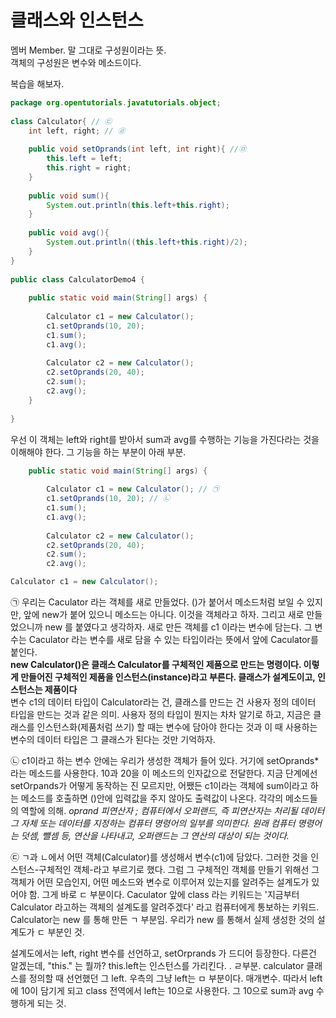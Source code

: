 # 클래스와 인스턴스

멤버 Member. 말 그대로 구성원이라는 뜻.   
객체의 구성원은 변수와 메소드이다.   

복습을 해보자.
```java
package org.opentutorials.javatutorials.object;
 
class Calculator{ // ㉢
    int left, right; // ㉣
      
    public void setOprands(int left, int right){ //㉤ 
        this.left = left;
        this.right = right;
    }
      
    public void sum(){
        System.out.println(this.left+this.right);
    }
      
    public void avg(){
        System.out.println((this.left+this.right)/2);
    }
}
  
public class CalculatorDemo4 {
      
    public static void main(String[] args) {
          
        Calculator c1 = new Calculator();
        c1.setOprands(10, 20);
        c1.sum();       
        c1.avg();       
          
        Calculator c2 = new Calculator();
        c2.setOprands(20, 40);
        c2.sum();       
        c2.avg();
    }
  
}
```
우선 이 객체는 left와 right를 받아서 sum과 avg를 수행하는 기능을 가진다라는 것을 이해해야 한다. 그 기능을 하는 부분이 아래 부분.
```java
    public static void main(String[] args) {
          
        Calculator c1 = new Calculator(); // ㉠
        c1.setOprands(10, 20); // ㉡
        c1.sum();       
        c1.avg();       
          
        Calculator c2 = new Calculator();
        c2.setOprands(20, 40);
        c2.sum();       
        c2.avg();
```
```java
Calculator c1 = new Calculator();
```
㉠ 우리는 Caculator 라는 객체를 새로 만들었다. ()가 붙어서 메소드처럼 보일 수 있지만, 앞에 new가 붙어 있으니 메소드는 아니다. 이것을 객체라고 하자. 그리고 새로 만들었으니까 new 를 붙였다고 생각하자. 새로 만든 객체를 c1 이라는 변수에 담는다. 그 변수는 Caculator 라는 변수를 새로 담을 수 있는 타입이라는 뜻에서 앞에 Caculator를 붙인다.   
**new Calculator()은 클래스 Calculator를 구체적인 제품으로 만드는 명령이다. 이렇게 만들어진 구체적인 제품을 인스턴스(instance)라고 부른다. 클래스가 설계도이고, 인스턴스는 제품이다**   
변수 c1의 데이터 타입이 Calculator라는 건, 클래스를 만드는 건 사용자 정의 데이터 타입을 만드는 것과 같은 의미. 사용자 정의 타입이 뭔지는 차차 알기로 하고, 지금은 클래스를 인스턴스화(제품처럼 쓰기) 할 때는 변수에 담아야 한다는 것과 이 때 사용하는 변수의 데이터 타입은 그 클래스가 된다는 것만 기억하자.

   
㉡ c1이라고 하는 변수 안에는 우리가 생성한 객체가 들어 있다. 거기에 setOprands\*라는 메소드를 사용한다. 10과 20을 이 메소드의 인자값으로 전달한다. 지금 단계에선 setOrpands가 어떻게 동작하는 진 모르지만, 어쨌든 c1이라는 객체에 sum이라고 하는 메소드를 호출하면 ()안에 입력값을 주지 않아도 출력값이 나온다. 각각의 메소드들의 역할에 의해.
*oprand 피연산자 ; 컴퓨터에서 오퍼랜드, 즉 피연산자는 처리될 데이터 그 자체 또는 데이터를 지정하는 컴퓨터 명령어의 일부를 의미한다. 원래 컴퓨터 명령어는 덧셈, 뺄셈 등, 연산을 나타내고, 오퍼랜드는 그 연산의 대상이 되는 것이다.*
   
   
㉢ ㄱ과 ㄴ에서 어떤 객체(Calculator)를 생성해서 변수(c1)에 담았다. 그러한 것을 인스턴스-구체적인 객체-라고 부르기로 했다. 그럼 그 구체적인 객체를 만들기 위해선 그 객체가 어떤 모습인지, 어떤 메소드와 변수로 이루어져 있는지를 알려주는 설계도가 있어야 함. 그게 바로 ㄷ 부분이다. Caculator 앞에 class 라는 키워드는 '지금부터 Calculator 라고하는 객체의 설계도를 알려주겠다' 라고 컴퓨터에게 통보하는 키워드. Calculator는 new 를 통해 만든 ㄱ 부분임. 우리가 new 를 통해서 실제 생성한 것의 설계도가 ㄷ 부분인 것.   
   
   
설계도에서는 left, right 변수를 선언하고, setOrprands 가 드디어 등장한다. 다른건 알겠는데, "this." 는 뭘까? this.left는 인스턴스를 가리킨다. . ㄹ부분. calculator 클래스를 정의할 때 선언했던 그 left. 우측의 그냥 left는 ㅁ 부분이다. 매개변수. 따라서 left에 10이 담기게 되고 class 전역에서 left는 10으로 사용한다. 그 10으로 sum과 avg 수행하게 되는 것.
